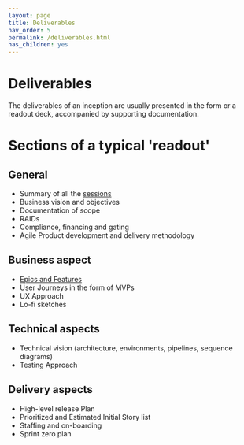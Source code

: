 ```yaml
---
layout: page
title: Deliverables
nav_order: 5
permalink: /deliverables.html
has_children: yes
---
```


# Deliverables

The deliverables of an inception are usually presented in the form or a readout deck, accompanied by supporting documentation.

# Sections of a typical 'readout'

## General

- Summary of all the [sessions](/desired-outcomes)
- Business vision and objectives
- Documentation of scope
- RAIDs
- Compliance, financing and gating
- Agile Product development and delivery methodology
  
## Business aspect

- [Epics and Features](/features.html)
- User Journeys in the form of MVPs
- UX Approach
- Lo-fi sketches
  
## Technical aspects

- Technical vision (architecture, environments, pipelines, sequence diagrams)
- Testing Approach

## Delivery aspects

- High-level release Plan
- Prioritized and Estimated Initial Story list
- Staffing and on-boarding
- Sprint zero plan

